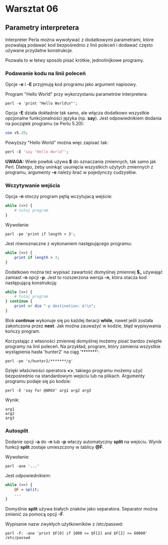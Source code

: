 # Warsztat 06
## Parametry interpretera
Interpreter Perla można wywoływać z dodatkowymi parametrami, które
pozwalają podawać kod bezpośrednio z linii poleceń i dodawać
często używane przydatne konstrukcje.

Pozwala to w łatwy sposób pisać krótkie, jednolinijkowe programy.

### Podawanie kodu na linii poleceń
Opcje **-e** i **-E** przyjmują kod programu jako argument napisowy.

Program "Hello World" przy wykorzystaniu parametrów interpretera:
```
perl -e 'print "Hello World\n"';
```

Opcja **-E** działa dokładnie tak samo, ale włącza dodatkowo wszystkie
opcjonalne funkcjonalności języka (np. **say**). Jest odpowiednikiem
dodania na początek programu (w Perlu 5.20):
```perl
use v5.20;
```

Powyższy "Hello World" można więc zapisać tak:
```perl
perl -E 'say "Hello World"';
```

**UWAGA:** Wiele powłok używa **$** do oznaczania zmiennych, tak samo jak
Perl. Dlatego, żeby uninkąć usunięcia wszystkich użytych zmiennych z
programu, argumenty **-e** należy brać w pojedynczy cudzysłów.

### Wczytywanie wejścia
Opcja **-n** otoczy program pętlą wczytujacą wejście:
```perl
while (<>) {
    # tutaj program
}
```
Wywołanie:
```
perl -pe 'print if length > 3';
```

Jest równoznaczne z wykonaniem następującego programu:
```perl
while (<>) {
    print if length > 3;
}
```

Dodatkowo można też wypisać zawartość domyślnej zmiennej **$_** używająć
zamiast **-n** opcji **-p**. Jest to rozszerzona wersja **-n**, która
otacza kod następującą konstrukcją:
```perl
while (<>) {
    # tutaj program
} continue {
    print or die "-p destination: $!\n";
}
```
Blok **continue** wykonuje się po każdej iteracji **while**, nawet jeśli
została zakończona przez **next**. Jak można zauważyć w kodzie, błąd
wypisywania kończy program.

Korzystając z własności zmiennej domyślnej możemy pisać bardzo zwięzłe
programy na linii poleceń. Na przykład, program, który zamienia wszystkie
wystąpienia hasła 'hunter2' na ciąg '\*\*\*\*\*\*\*':
```
perl -pe 's/hunter2/*******/g'
```
Dzięki właściwości operatora **<>**, takiego programu możemy użyć bezpośrednio
na standardowym wejściu lub na plikach. Argumenty programu podaje się po
kodzie:
```
perl -E 'say for @ARGV' arg1 arg2 arg3
```
Wynik:
```
arg1
arg2
arg3
```

### Autosplit
Dodanie opcji **-a** do **-n** lub **-p** właczy automatyczny **split** na
wejściu.  Wynik funkcji **split** zostaje umieszczony w tablicy **@F**.

Wywołanie:
```
perl -ane '...'
```
Jest odpowiednikiem:
```perl
while (<>) {
    @F = split;
    ...
}
```

Domyślnie **split** używa białych znaków jako separatora. Separator można
zmienić za pomocą opcji **-F**.

Wypisanie nazw zwykłych użytkowników z /etc/passwd:
```
perl -F: -ane 'print $F[0] if 1000 <= $F[2] and $F[2] <= 60000' /etc/passwd
```
